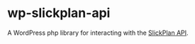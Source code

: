 # wp-slickplan-api
A WordPress php library for interacting with the [SlickPlan API](https://github.com/slickplan/api-docs).
